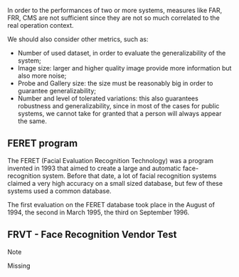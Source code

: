 In order to the performances of two or more systems, measures like FAR, FRR, CMS are not sufficient since they are not so much correlated to the real operation context.

We should also consider other metrics, such as:

- Number of used dataset, in order to evaluate the generalizability of the system;
- Image size: larger and higher quality image provide more information but also more noise;
- Probe and Gallery size: the size must be reasonably big in order to guarantee generalizability;
- Number and level of tolerated variations: this also guarantees robustness and generalizability, since in most of the cases for public systems, we cannot take for granted that a person will always appear the same.

## FERET program

The FERET (Facial Evaluation Recognition Technology) was a program invented in 1993 that aimed to create a large and automatic face-recognition system. Before that date, a lot of facial recognition systems claimed a very high accuracy on a small sized database, but few of these systems used a common database.

The first evaluation on the FERET database took place in the August of 1994, the second in March 1995, the third on September 1996.

## FRVT - Face Recognition Vendor Test

> [!Note]
> Missing